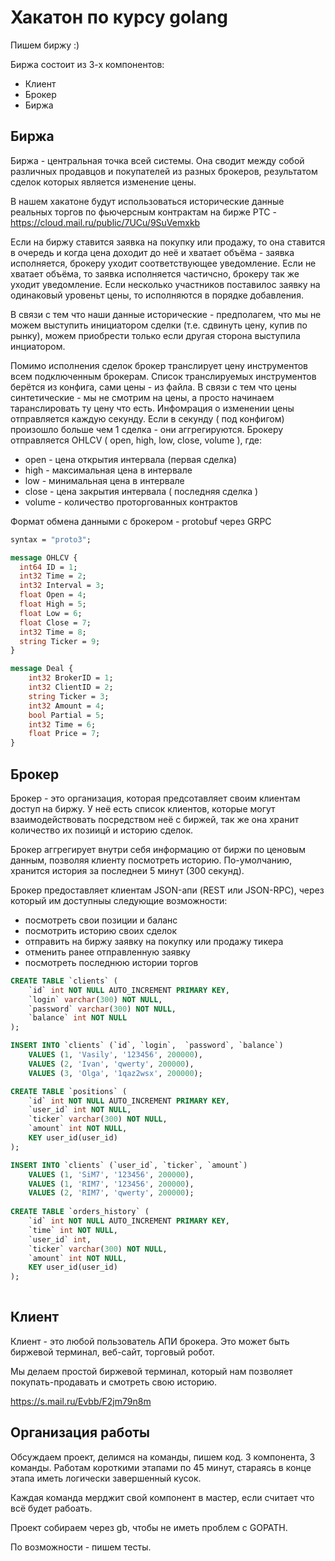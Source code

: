 # Хакатон по курсу golang

Пишем биржу :)

Биржа состоит из 3-х компонентов:
- Клиент
- Брокер
- Биржа

## Биржа

Биржа - центральная точка всей системы. Она сводит между собой различных продавцов и покупателей из разных брокеров, результатом сделок которых является изменение цены.

В нашем хакатоне будут использоваться исторические данные реальных торгов по фьючерсным контрактам на бирже РТС - https://cloud.mail.ru/public/7UCu/9SuVemxkb

Если на биржу ставится заявка на покупку или продажу, то она ставится в очередь и когда цена доходит до неё и хватает объёма - заявка исполняется, брокеру уходит соответствующее уведомление. Если не хватает объёма, то заявка исполняется частичсно, брокеру так же уходит уведомление.
Если несколько участников поставилос заявку на одинаковый уровеньт цены, то исполняются в порядке добавления.

В связи с тем что наши данные исторические - предполагем, что мы не можем выступить инициатором сделки (т.е. сдвинуть цену, купив по рынку), можем приобрести только если другая сторона выступила инциатором.

Помимо исполнения сделок брокер транслирует цену инструментов всем подключенным брокерам. Список транслируемых инструментов берётся из конфига, сами цены - из файла.
В связи с тем что цены синтетические - мы не смотрим на цены, а просто начинаем таранслировать ту цену что есть. Инфомрация о изменении цены отправляется каждую секунду. Если в секунду ( под конфигом) произошло больше чем 1 сделка - они аггрегируются. Брокеру отправляется OHLCV ( open, high, low, close, volume ), где:
- open - цена открытия интервала (первая сделка)
- high - максимальная цена в интервале
- low - минимальная цена в интервале
- close - цена закрытия интервала ( последняя сделка )
- volume - количество проторгованных контрактов

Формат обмена данными с брокером - protobuf через GRPC

```protobuf
syntax = "proto3";

message OHLCV {
  int64 ID = 1;
  int32 Time = 2;
  int32 Interval = 3;
  float Open = 4;
  float High = 5;
  float Low = 6;
  float Close = 7;
  int32 Time = 8;
  string Ticker = 9;
}

message Deal {
    int32 BrokerID = 1;
    int32 ClientID = 2;
    string Ticker = 3;
    int32 Amount = 4;
    bool Partial = 5;
    int32 Time = 6;
    float Price = 7;
}

```

## Брокер

Брокер - это организация, которая предсотавляет своим клиентам доступ на биржу.
У неё есть список клиентов, которые могут взаимодействовать посредством неё с биржей, так же она хранит количество их позиицй и историю сделок.

Брокер аггрегирует внутри себя информацию от биржи по ценовым данным, позволяя клиенту посмотреть историю. По-умолчанию, хранится история за последнеи 5 минут (300 секунд).

Брокер предоставляет клиентам JSON-апи (REST или JSON-RPC), через который им доступныы следующие возможности:
- посмотреть свои позиции и баланс
- посмотрить историю своих сделок
- отправить на биржу заявку на покупку или продажу тикера
- отменить ранее отправленную заявку
- посмотреть последнюю истории торгов

```sql
CREATE TABLE `clients` (
    `id` int NOT NULL AUTO_INCREMENT PRIMARY KEY,
    `login` varchar(300) NOT NULL,
    `password` varchar(300) NOT NULL,
    `balance` int NOT NULL
);

INSERT INTO `clients` (`id`, `login`,  `password`, `balance`) 
    VALUES (1, 'Vasily', '123456', 200000),
    VALUES (2, 'Ivan', 'qwerty', 200000),
    VALUES (3, 'Olga', '1qaz2wsx', 200000);

CREATE TABLE `positions` (
    `id` int NOT NULL AUTO_INCREMENT PRIMARY KEY,
    `user_id` int NOT NULL,
    `ticker` varchar(300) NOT NULL,
    `amount` int NOT NULL,
    KEY user_id(user_id)
);

INSERT INTO `clients` (`user_id`, `ticker`, `amount`) 
    VALUES (1, 'SiM7', '123456', 200000),
    VALUES (1, 'RIM7', '123456', 200000),
    VALUES (2, 'RIM7', 'qwerty', 200000);
    
CREATE TABLE `orders_history` (
    `id` int NOT NULL AUTO_INCREMENT PRIMARY KEY,
    `time` int NOT NULL,
    `user_id` int,
    `ticker` varchar(300) NOT NULL,
    `amount` int NOT NULL,
    KEY user_id(user_id)
);
    
```

## Клиент

Клиент - это любой пользователь АПИ брокера. Это может быть биржевой терминал, веб-сайт, торговый робот.

Мы делаем простой биржевой терминал, который нам позволяет покупать-продавать и смотреть свою историю.

https://s.mail.ru/Evbb/F2jm79n8m


## Организация работы

Обсуждаем проект, делимся на команды, пишем код. 3 компонента, 3 команды. Работам короткими этапами по 45 минут, стараясь в конце этапа иметь логически завершенный кусок.

Каждая команда мерджит свой компонент в мастер, если считает что всё будет рабоать.

Проект собираем через gb, чтобы не иметь проблем с GOPATH.

По возможности - пишем тесты.
